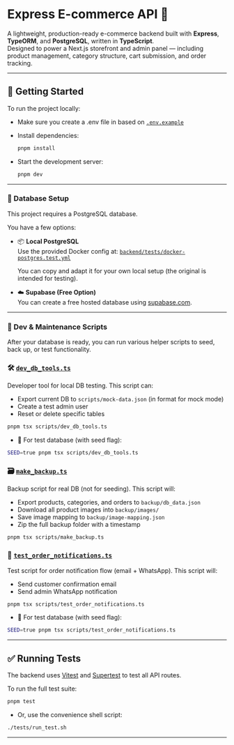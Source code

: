 # Express E-commerce API 🛒

A lightweight, production-ready e-commerce backend built with **Express**, **TypeORM**, and **PostgreSQL**, written in **TypeScript**.  
Designed to power a Next.js storefront and admin panel — including product management, category structure, cart submission, and order tracking.

---


## 🚀 Getting Started

To run the project locally:

- Make sure you create a .env file in based on [`.env.example`](.env.example)

- Install dependencies:

  ```bash
  pnpm install
  ```

- Start the development server:

  ```bash
  pnpm dev
  ```

---

### 🧰 Database Setup

This project requires a PostgreSQL database.

You have a few options:

- 📦 **Local PostgreSQL**  
  Use the provided Docker config at:
  [`backend/tests/docker-postgres.test.yml`](./tests/docker-postgres.test.yml)

  You can copy and adapt it for your own local setup (the original is intended for testing).

- ☁️ **Supabase (Free Option)**  
  You can create a free hosted database using [supabase.com](https://supabase.com).

---

### 🧪 Dev & Maintenance Scripts

After your database is ready, you can run various helper scripts to seed, back up, or test functionality.

### 🛠 [`dev_db_tools.ts`](./scripts/dev_db_tools.ts)

Developer tool for local DB testing. This script can:

- Export current DB to `scripts/mock-data.json` (in format for mock mode)
- Create a test admin user
- Reset or delete specific tables

```bash
pnpm tsx scripts/dev_db_tools.ts
```

- 🧪 For test database (with seed flag):

```bash
SEED=true pnpm tsx scripts/dev_db_tools.ts
```

### 🗃️ [`make_backup.ts`](./scripts/make_backup.ts)

Backup script for real DB (not for seeding). This script will:

- Export products, categories, and orders to `backup/db_data.json`
- Download all product images into `backup/images/`
- Save image mapping to `backup/image-mapping.json`
- Zip the full backup folder with a timestamp

```bash
pnpm tsx scripts/make_backup.ts
```

### 📩 [`test_order_notifications.ts`](./scripts/test_order_notifications.ts)

Test script for order notification flow (email + WhatsApp). This script will:

- Send customer confirmation email
- Send admin WhatsApp notification

```bash
pnpm tsx scripts/test_order_notifications.ts
```

- 🧪 For test database (with seed flag):

```bash
SEED=true pnpm tsx scripts/test_order_notifications.ts
```

---

## ✅ Running Tests

The backend uses [Vitest](https://vitest.dev/) and [Supertest](https://github.com/visionmedia/supertest) to test all API routes.

To run the full test suite:

```bash
pnpm test
```

- Or, use the convenience shell script:

```bash
./tests/run_test.sh
```

---
